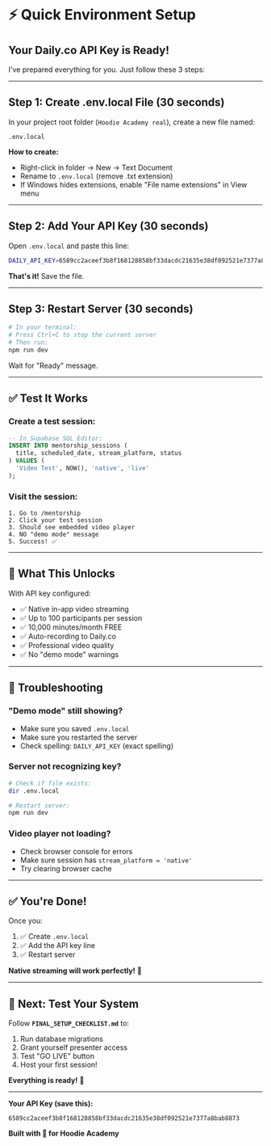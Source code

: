 # ⚡ Quick Environment Setup

## Your Daily.co API Key is Ready!

I've prepared everything for you. Just follow these 3 steps:

---

## Step 1: Create .env.local File (30 seconds)

In your project root folder (`Hoodie Academy real`), create a new file named:
```
.env.local
```

**How to create:**
- Right-click in folder → New → Text Document
- Rename to `.env.local` (remove .txt extension)
- If Windows hides extensions, enable "File name extensions" in View menu

---

## Step 2: Add Your API Key (30 seconds)

Open `.env.local` and paste this line:

```bash
DAILY_API_KEY=6589cc2aceef3b8f168128858bf33dacdc21635e38df092521e7377a8bab8873
```

**That's it!** Save the file.

---

## Step 3: Restart Server (30 seconds)

```bash
# In your terminal:
# Press Ctrl+C to stop the current server
# Then run:
npm run dev
```

Wait for "Ready" message.

---

## ✅ Test It Works

### **Create a test session:**
```sql
-- In Supabase SQL Editor:
INSERT INTO mentorship_sessions (
  title, scheduled_date, stream_platform, status
) VALUES (
  'Video Test', NOW(), 'native', 'live'
);
```

### **Visit the session:**
```
1. Go to /mentorship
2. Click your test session
3. Should see embedded video player
4. NO "demo mode" message
5. Success! ✅
```

---

## 🎁 What This Unlocks

With API key configured:
- ✅ Native in-app video streaming
- ✅ Up to 100 participants per session
- ✅ 10,000 minutes/month FREE
- ✅ Auto-recording to Daily.co
- ✅ Professional video quality
- ✅ No "demo mode" warnings

---

## 🐛 Troubleshooting

### **"Demo mode" still showing?**
- Make sure you saved `.env.local`
- Make sure you restarted the server
- Check spelling: `DAILY_API_KEY` (exact spelling)

### **Server not recognizing key?**
```bash
# Check if file exists:
dir .env.local

# Restart server:
npm run dev
```

### **Video player not loading?**
- Check browser console for errors
- Make sure session has `stream_platform = 'native'`
- Try clearing browser cache

---

## ✅ You're Done!

Once you:
1. ✅ Create `.env.local`
2. ✅ Add the API key line
3. ✅ Restart server

**Native streaming will work perfectly!** 🎥

---

## 🚀 Next: Test Your System

Follow **`FINAL_SETUP_CHECKLIST.md`** to:
1. Run database migrations
2. Grant yourself presenter access
3. Test "GO LIVE" button
4. Host your first session!

**Everything is ready!** 🎉

---

**Your API Key (save this):**
```
6589cc2aceef3b8f168128858bf33dacdc21635e38df092521e7377a8bab8873
```

**Built with 💜 for Hoodie Academy**

